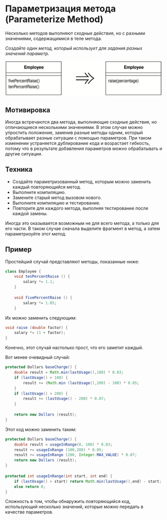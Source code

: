# Параметризация метода (Parameterize Method)

Несколько методов выполняют сходные действия, но с разными значениями, содержащимися в теле метода.

_Создайте один метод, который использует для задания разных значений параметр._

![](images/Parameterize-Method.jpg)

## Мотивировка

Иногда встречаются два метода, выполняющие сходные действия, но отличающиеся несколькими значениями. В этом случае можно упростить положение, заменив разные методы одним, который обрабатывает разные ситуации с помощью параметров. При таком изменении устраняется дублирование кода и возрастает гибкость, потому что в результате добавления параметров можно обрабатывать и другие ситуации.

## Техника

* Создайте параметризованный метод, которым можно заменить каждый повторяющийся метод.
* Выполните компиляцию.
* Замените старый метод вызовом нового.
* Выполните компиляцию и тестирование.
* Повторите для каждого метода, выполняя тестирование после каждой замены.

Иногда это оказывается возможным не для всего метода, а только для его части. В таком случае сначала выделите фрагмент в метод, а затем параметризуйте этот метод.

## Пример

Простейший случай представляют методы, показанные ниже:

```java
class Employee {
    void tenPercentRaise () {
        salary *= 1.1;
    }
    
    void fivePercentRaise () {
        salary *= 1.05;
    }
```

Их можно заменить следующим:

```java
void raise (double factor) {
    salary *= (1 + factor);
}
```

Конечно, этот случай настолько прост, что его заметит каждый.

Вот менее очевидный случай:

```java
protected Dollars baseCharge() {
    double result = Math.min(lastUsage(),100) * 0.03;
    if (lastUsage() > 100) {
        result += (Math.min (lastUsage(),200) - 100) * 0.05;
    }
    if (lastUsage() > 200) {
        result += (lastUsage() - 200) * 0.07;
    }
    
    return new Dollars (result);
}
```

Этот код можно заменить таким:

```java
protected Dollars baseCharge() {
    double result = usageInRange(0, 100) * 0.03;
    result += usageInRange (100,200) * 0.05;
    result += usageInRange (200, Integer.MAX_VALUE) * 0.07;
    return new Dollars (result);
}

protected int usageInRange(int start, int end) {
    if (lastUsage() > start) return Math.min(lastUsage(),end) - start;
    else return 0;
}
```

Сложность в том, чтобы обнаружить повторяющийся код, использующий несколько значений, которые можно передать в качестве параметров.
